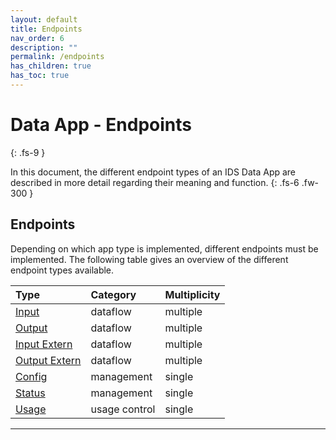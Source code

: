 ```yaml
---
layout: default
title: Endpoints
nav_order: 6
description: ""
permalink: /endpoints
has_children: true
has_toc: true
---
```


# Data App - Endpoints
{: .fs-9 }

In this document, the different endpoint types of an IDS Data App are described in more detail regarding their meaning and function.
{: .fs-6 .fw-300 }

## Endpoints
Depending on which app type is implemented, different endpoints must be implemented. The following table gives an overview of the different endpoint types available. 

| Type                          | Category      | Multiplicity  |
|:------------------------------|:--------------|:--------------|
| [Input](#input)               | dataflow      | multiple      |
| [Output](#output)             | dataflow      | multiple      |
| [Input Extern](#input_ext)    | dataflow      | multiple      |
| [Output Extern](#output_ext)  | dataflow      | multiple      |
| [Config](#config)             | management    | single        |
| [Status](#status)             | management    | single        |
| [Usage](#usage)               | usage control | single        |
---
